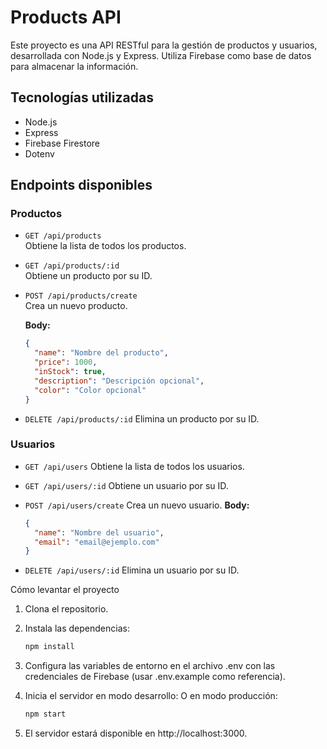# Products API

Este proyecto es una API RESTful para la gestión de productos y usuarios, desarrollada con Node.js y Express. Utiliza Firebase como base de datos para almacenar la información.

## Tecnologías utilizadas

- Node.js
- Express
- Firebase Firestore
- Dotenv

## Endpoints disponibles

### Productos

- `GET /api/products`  
  Obtiene la lista de todos los productos.

- `GET /api/products/:id`  
  Obtiene un producto por su ID.

- `POST /api/products/create`  
  Crea un nuevo producto.  

  **Body:**
  ```json
  {
    "name": "Nombre del producto",
    "price": 1000,
    "inStock": true,
    "description": "Descripción opcional",
    "color": "Color opcional"
  }
  ```
- `DELETE /api/products/:id`
  Elimina un producto por su ID.

### Usuarios

- `GET /api/users`
Obtiene la lista de todos los usuarios.

- `GET /api/users/:id`
Obtiene un usuario por su ID.

- `POST /api/users/create`
Crea un nuevo usuario.
**Body:**
  ```json
  {
    "name": "Nombre del usuario",
    "email": "email@ejemplo.com"
  }
  ```

- `DELETE /api/users/:id`
Elimina un usuario por su ID.

Cómo levantar el proyecto
1. Clona el repositorio.
2. Instala las dependencias:

    ```bash
    npm install
    ```
3. Configura las variables de entorno en el archivo .env con las credenciales de Firebase (usar .env.example como referencia).
4. Inicia el servidor en modo desarrollo:
O en modo producción:
    ```bash
    npm start
    ```
5. El servidor estará disponible en http://localhost:3000.